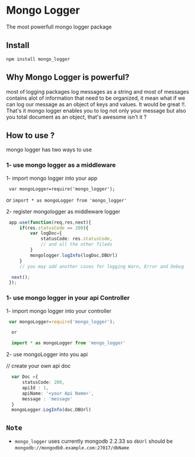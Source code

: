 # Mongo Logger

The most powerfull mongo logger package


## Install

```
npm install mongo_logger
```

## Why Mongo Logger is powerful?
 
 most of logging packages log messages as a string and most of messages contains alot of information that need to be organized,
 it mean what if we can log our message as an object of keys and values.
 It would be great !!.
 That's it mongo logger enables you to log not only your message but also you total document as an object, that's awesome isn't it ?

 ## How to use ?

 mongo logger has two ways to use

 ### 1- use mongo logger as a middleware

1- import mongo logger into your app

``` var mongoLogger=require('mongo_logger');``` 

 or ``` import * as mongoLogger from 'mongo_logger' ```

 2- register mongologger as middleware logger

```typescript
 app.use(function(req,res,next){
     if(res.statusCode == 200){
         var logDoc={
             statusCode: res.statusCode,
             // and all the other fileds
         }
         mongologger.logInfo(logDoc,DBUrl)
     }
     // you may add another cases for logging Warn, Error and Debug

  next();
 });
 ```

 ### 1- use mongo logger in your api Controller

 1- import mongo logger into your controller

```typescript
 var mongoLogger=require('mongo_logger');

  or 

  import * as mongoLogger from 'mongo_logger'
```

 2- use mongoLogger into you api
  
 // create your own api doc
 ```typescript
   var Doc ={
       statusCode: 200,
       apiId : 1,
       apiName: '<your Api Name>',
       message : 'message'
   }
   mongoLogger.LogInfo(doc,DBUrl)
   ```

## `Note`

 - `mongo_logger` uses currently mongodb 2.2.33 so `dbUrl` should be `mongodb://mongodb0.example.com:27017/dbName`


